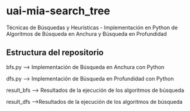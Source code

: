 # uai-mia-search_tree
Técnicas de Búsquedas y Heurísticas - Implementación en Python de Algoritmos de Búsqueda en Anchura y Búsqueda en Profundidad


## Estructura del repositorio

bfs.py --> Implementación de Búsqueda en Anchura con Python

dfs.py --> Implementación de Búsqueda en Profundidad con Python

result_bfs --> Resultados de la ejecución de los algoritmos de búsqueda

result_dfs -->Resultados de la ejecución de los algoritmos de búsqueda
